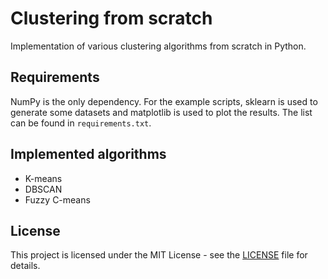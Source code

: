 # Clustering from scratch

Implementation of various clustering algorithms from scratch in Python.

## Requirements

NumPy is the only dependency.
For the example scripts, sklearn is used to generate some datasets and matplotlib is used to plot the results.
The list can be found in `requirements.txt`.

## Implemented algorithms

- K-means
- DBSCAN
- Fuzzy C-means

## License

This project is licensed under the MIT License - see the [LICENSE](LICENSE) file for details.
